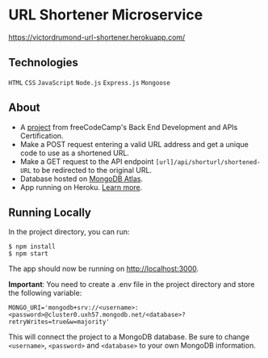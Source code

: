 # URL Shortener Microservice
https://victordrumond-url-shortener.herokuapp.com/

## Technologies
`HTML` `CSS` `JavaScript` `Node.js` `Express.js` `Mongoose`

## About
* A [project](https://www.freecodecamp.org/learn/back-end-development-and-apis/back-end-development-and-apis-projects/url-shortener-microservice) from freeCodeCamp's Back End Development and APIs Certification.
* Make a POST request entering a valid URL address and get a unique code to use as a shortened URL.
* Make a GET request to the API endpoint `[url]/api/shorturl/shortened-URL` to be redirected to the original URL.
* Database hosted on [MongoDB Atlas](https://www.mongodb.com/atlas).
* App running on Heroku. [Learn more](https://devcenter.heroku.com/articles/getting-started-with-nodejs).

## Running Locally
In the project directory, you can run:

```
$ npm install
$ npm start
```

The app should now be running on [http://localhost:3000](http://localhost:3000).

**Important**: You need to create a .env file in the project directory and store the following variable:

`MONGO_URI='mongodb+srv://<username>:<password>@cluster0.uxh57.mongodb.net/<database>?retryWrites=true&w=majority'`

This will connect the project to a MongoDB database. Be sure to change `<username>`, `<password>` and `<database>` to your own MongoDB information.